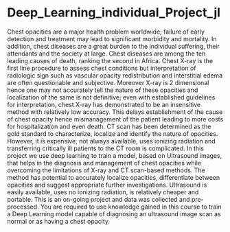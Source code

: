 # Deep_Learning_individual_Project_jl

Chest opacities are a major health problem worldwide; failure of early detection and treatment may lead to significant morbidity and mortality. In addition, chest diseases are a great burden to the individual suffering, their attendants and the society at large. Chest diseases are among the ten leading causes of death, ranking the second in Africa. Chest X-ray is the first line procedure to assess chest conditions but interpretation of radiologic sign such as vascular opacity redistribution and interstitial edema are often questionable and subjective. Moreover X-ray is 2 dimensional hence one may not accurately tell the nature of these opacities and localization of the same is not definitive; even with established guidelines for interpretation, chest X-ray has demonstrated to be an insensitive method with relatively low accuracy. This delays establishment of the cause of chest opacity hence mismanagement of the patient leading to more costs for hospitalization and even death. CT scan has been determined as the gold standard to characterize, localize and identify the nature of opacities. However, it is expensive, not always available, uses ionizing radiation and transferring critically ill patients to the CT room is complicated. In this project we use deep learning to train a model, based on Ultrasound images, that helps in the diagnosis and management of chest opacities while overcoming the limitations of X-ray and CT scan-based methods. The method has potential to accurately localize opacities, differentiate between opacities and suggest appropriate further investigations. Ultrasound is easily available, uses no ionizing radiation, is relatively cheaper and portable. This is an on-going project and data was collected and pre-processed. You are required to use knowledge gained in this course to train a Deep Learning model capable of diagnosing an ultrasound image scan as normal or as having a chest opacity.
